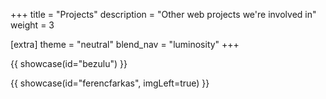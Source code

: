 +++
title = "Projects"
description = "Other web projects we're involved in"
weight = 3

[extra]
theme = "neutral"
blend_nav = "luminosity"
+++

{{ showcase(id="bezulu") }}

{{ showcase(id="ferencfarkas", imgLeft=true) }}